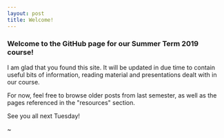```yaml
---
layout: post
title: Welcome!
---
```


### Welcome to the GitHub page for our Summer Term 2019 course! ###

I am glad that you found this site. It will be updated in due time to contain
useful bits of information, reading material and presentations dealt with in our
course.

For now, feel free to browse older posts from last semester, as well as the
pages referenced in the "resources" section.  

See you all next Tuesday!

~
